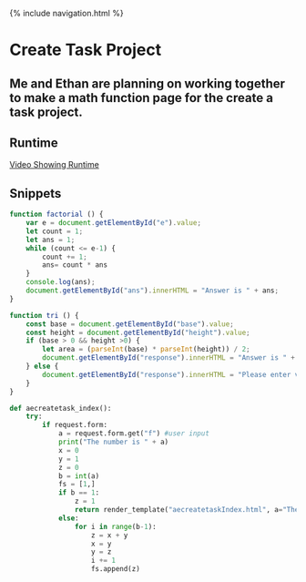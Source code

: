 {% include navigation.html %}



# Create Task Project
## Me and Ethan are planning on working together to make a math function page for the create a task project.

## Runtime
[Video Showing Runtime](https://www.loom.com/share/42a83665a0b64a1192f4d168568f98a6?sharedAppSource=personal_library)

## Snippets
``` javascript
function factorial () {
    var e = document.getElementById("e").value;
    let count = 1;
    let ans = 1;
    while (count <= e-1) {
        count += 1;
        ans= count * ans
    }
    console.log(ans);
    document.getElementById("ans").innerHTML = "Answer is " + ans;
}
```
``` javascript
function tri () {
    const base = document.getElementById("base").value;
    const height = document.getElementById("height").value;
    if (base > 0 && height >0) {
        let area = (parseInt(base) * parseInt(height)) / 2;
        document.getElementById("response").innerHTML = "Answer is " + area;
    } else {
        document.getElementById("response").innerHTML = "Please enter valid inputs!"
    }
}
```
``` python
def aecreatetask_index():
    try:
        if request.form:
            a = request.form.get("f") #user input
            print("The number is " + a)
            x = 0
            y = 1
            z = 0
            b = int(a)
            fs = [1,]
            if b == 1:
                z = 1
                return render_template("aecreatetaskIndex.html", a="The Fibonaci sequence up to term " + a + " is: ", z=z)
            else:
                for i in range(b-1):
                    z = x + y
                    x = y
                    y = z
                    i += 1
                    fs.append(z)
```

